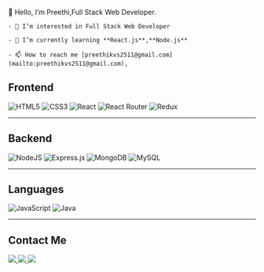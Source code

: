 👋 Hello, I’m Preethi,Full Stack Web Developer.

    - 👀 I’m interested in Full Stack Web Developer
    
    - 🌱 I’m currently learning **React.js**,**Node.js**
    
    - 📫 How to reach me [preethikvs2511@gmail.com](mailto:preethikvs2511@gmail.com),
    
    
    
    
  </hr>
  
  
## Frontend

![HTML5](https://img.shields.io/badge/HTML5-%23E34F26.svg?style=flat&logo=html5&logoColor=white)
![CSS3](https://img.shields.io/badge/CSS3-%231572B6.svg?style=flat&logo=css3&logoColor=white)
![React](https://img.shields.io/badge/react-%2320232a.svg?style=flat&logo=react&logoColor=%2361DAFB)
![React Router](https://img.shields.io/badge/React_Router-CA4245?style=flat&logo=react-router&logoColor=white)
![Redux](https://img.shields.io/badge/redux-%23593d88.svg?style=flat&logo=redux&logoColor=white)


<hr/>


## Backend

![NodeJS](https://img.shields.io/badge/node.js-6DA55F?style=flat&logo=node.js&logoColor=white)
![Express.js](https://img.shields.io/badge/express.js-%23404d59.svg?style=flat&logo=express&logoColor=%2361DAFB)
![MongoDB](https://img.shields.io/badge/MongoDB-%234ea94b.svg?style=flat&logo=mongodb&logoColor=white)
![MySQL](https://img.shields.io/badge/mysql-%2300f.svg?style=flat&logo=mysql&logoColor=white)


<hr/>


## Languages

![JavaScript](https://img.shields.io/badge/Javascript-%23323330.svg?style=flat&logo=javascript&logoColor=%23F7DF1E)
![Java](https://img.shields.io/badge/Java-%23ED8B00.svg?style=flat&logo=java&logoColor=white)


<hr/>


## Contact Me

<a href="www.linkedin.com/in/preethi-jvs" target="_blank">
<img src="https://img.shields.io/badge/Linkedin-%230077B5.svg?style=social&logo=linkedin&logoColor=30077B5" />
</a>
<a href="https://drive.google.com/file/d/1T3gMNiBQOeL8pBx_cckqShXnVo54yKU1/view?usp=drive_link" target="_blank">
<img src="https://img.shields.io/badge/My%20Resume-4285F4?style=social&logo=googledrive" />
</a>
<a href="mailto:preethikvs2511@gmail.com" target="_blank">
<img src="https://img.shields.io/badge/preethikvs2511@gmail.com-D14836?style=social&logo=gmail" />
</a>

